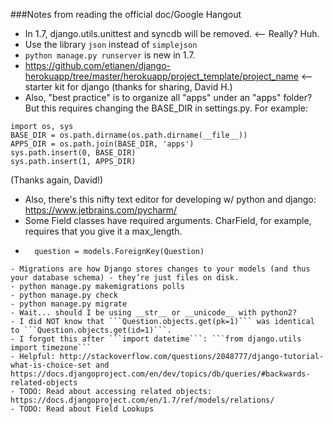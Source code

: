 ###Notes from reading the official doc/Google Hangout

- In 1.7, django.utils.unittest and syncdb will be removed. <-- Really? Huh.
- Use the library ```json``` instead of ```simplejson```
- ```python manage.py runserver``` is new in 1.7. 
- https://github.com/etianen/django-herokuapp/tree/master/herokuapp/project_template/project_name <-- starter kit for django (thanks for sharing, David H.)
- Also, "best practice" is to organize all "apps" under an "apps" folder? But this requires changing the BASE_DIR in settings.py. For example: 
```
import os, sys
BASE_DIR = os.path.dirname(os.path.dirname(__file__))
APPS_DIR = os.path.join(BASE_DIR, 'apps')
sys.path.insert(0, BASE_DIR)
sys.path.insert(1, APPS_DIR)
```
(Thanks again, David!)
- Also, there's this nifty text editor for developing w/ python and django: https://www.jetbrains.com/pycharm/
- Some Field classes have required arguments. CharField, for example, requires that you give it a max_length.
- ```class Choice(models.Model):
    question = models.ForeignKey(Question)
``` means each Choice is related to a single Question.
- Migrations are how Django stores changes to your models (and thus your database schema) - they’re just files on disk. 
- python manage.py makemigrations polls
- python manage.py check
- python manage.py migrate
- Wait... should I be using __str__ or __unicode__ with python2?
- I did NOT know that ```Question.objects.get(pk=1)``` was identical to ```Question.objects.get(id=1)```.
- I forgot this after ```import datetime```: ```from django.utils import timezone```
- Helpful: http://stackoverflow.com/questions/2048777/django-tutorial-what-is-choice-set and https://docs.djangoproject.com/en/dev/topics/db/queries/#backwards-related-objects
- TODO: Read about accessing related objects: https://docs.djangoproject.com/en/1.7/ref/models/relations/
- TODO: Read about Field Lookups

